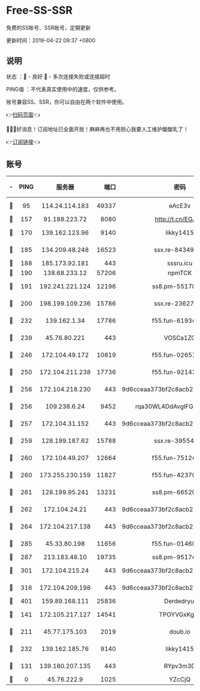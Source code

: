 # Free-SS-SSR

免费的SS账号、SSR账号，定期更新

更新时间：2019-04-22 09:37 +0800

## 说明

状态     ：🙂 - 良好 🙁 - 多次连接失败或连接超时

PING值   ：不代表真实使用中的速度，仅供参考。

账号兼容SS、SSR，你可以自由在两个软件中使用。

👉[扫码页面](https://liesauer.github.io/Free-SS-SSR/)👈

🎉🎉🎉好消息！订阅地址已全面开放！麻麻再也不用担心我要人工维护酸酸乳了！

👉[订阅链接](https://www.liesauer.net/yogurt/subscribe?ACCESS_TOKEN=DAYxR3mMaZAsaqUb)👈

## 账号

|-|PING|服务器|端口|密码|加密方式|区域|
|:----:|:----:|:-----:|-----:|:----:|:----:|:----:|
|🙂|95|114.24.114.183|49337|eAcE3v|chacha20-ietf|TW|
|🙂|157|91.188.223.72|8080|http://t.cn/EGJIyrl|rc4-md5|RU|
|🙂|170|139.162.123.96|9140|likky1415|aes-256-cfb|JP|
|🙂|185|134.209.48.248|16523|ssx.re-84349557|aes-256-cfb|US|
|🙂|188|185.173.92.181|443|sssru.icu|rc4-md5|RU|
|🙂|190|138.68.233.12|57206|npmTCK|rc4-md5|US|
|🙂|191|192.241.221.124|12196|ss8.pm-55170900|aes-256-cfb|US|
|🙂|200|198.199.109.236|15786|ssx.re-23627751|aes-256-cfb|US|
|🙂|232|139.162.1.34|17786|f55.fun-61934516|aes-256-cfb|SG|
|🙂|239|45.76.80.221|443|VOSCa1ZG|aes-256-cfb|DE|
|🙂|246|172.104.49.172|10819|f55.fun-02651570|aes-256-cfb|SG|
|🙂|250|172.104.211.238|17736|f55.fun-92143433|aes-256-cfb|US|
|🙂|256|172.104.218.230|443|9d6cceaa373bf2c8acb22e60b6a58be6|aes-256-cfb|US|
|🙂|256|109.238.6.24|9452|rqa30WL4DdAvgIFG6Fs3znzTa|aes-256-cfb|FR|
|🙂|257|172.104.31.152|443|9d6cceaa373bf2c8acb22e60b6a58be6|aes-256-cfb|US|
|🙂|259|128.199.187.62|15788|ssx.re-39554469|aes-256-cfb|SG|
|🙂|260|172.104.49.207|12664|f55.fun-75124913|aes-256-cfb|SG|
|🙂|260|173.255.230.159|11827|f55.fun-42370864|aes-256-cfb|US|
|🙂|261|128.199.95.241|13231|ss8.pm-66520934|aes-256-cfb|SG|
|🙂|262|172.104.24.21|443|9d6cceaa373bf2c8acb22e60b6a58be6|aes-256-cfb|US|
|🙂|264|172.104.217.138|443|9d6cceaa373bf2c8acb22e60b6a58be6|aes-256-cfb|US|
|🙂|285|45.33.80.198|11656|f55.fun-01460969|aes-256-cfb|US|
|🙂|287|213.183.48.10|19735|ss8.pm-95174332|rc4-md5|RU|
|🙂|301|172.104.215.24|443|9d6cceaa373bf2c8acb22e60b6a58be6|aes-256-cfb|US|
|🙂|316|172.104.209.198|443|9d6cceaa373bf2c8acb22e60b6a58be6|aes-256-cfb|US|
|🙂|401|159.89.168.111|25836|Derdedryuj|chacha20|IN|
|🙂|141|172.105.217.127|14541|TPOYVGxKglpi|aes-256-cfb|JP|
|🙂|211|45.77.175.103|2019|doub.io|aes-128-ctr|SG|
|🙂|232|139.162.185.76|9140|likky1415|aes-256-cfb|DE|
|🙁|131|139.180.207.135|443|RYpv3m3D|aes-256-cfb|JP|
|🙁|0|45.76.222.9|1025|YZcCjQ|rc4-md5|JP|
